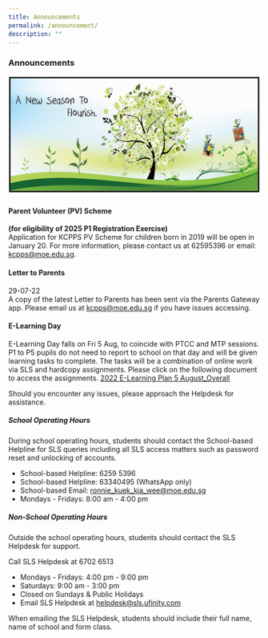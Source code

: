 ```yaml
---
title: Announcements
permalink: /announcement/
description: ""
---
```

### Announcements

![](/images/A%20new%20season%20to%20flourish%20banner.png)

#### Parent Volunteer (PV) Scheme
**(for eligibility of 2025 P1 Registration Exercise)**
<br>Application for KCPPS PV Scheme for children born in 2019 will be open in January 20. For more information, please contact us at 62595396 or email: kcpps@moe.edu.sg.

#### Letter to Parents		 
29-07-22<br>
A copy of the latest Letter to Parents has been sent via the Parents Gateway app. Please email us at [kcpps@moe.edu.sg](mailto:kcpps@moe.edu.sg) if you have issues accessing.  

#### E-Learning Day
E-Learning Day falls on Fri 5 Aug, to coincide with PTCC and MTP sessions. P1 to P5 pupils do not need to report to school on that day and will be given learning tasks to complete. The tasks will be a combination of online work via SLS and hardcopy assignments. Please click on the following document to access the assignments.
[2022 E-Learning Plan 5 August_Overall](/files/2022%20e-learning%20plan%205%20August_Overall.pdf)

Should you encounter any issues, please approach the Helpdesk for assistance.

##### School Operating Hours
During school operating hours, students should contact the School-based Helpline for SLS queries including all SLS access matters such as password reset and unlocking of accounts.

* School-based Helpline: 6259 5396
* School-based Helpline: 63340495 (WhatsApp only) 
* School-based Email: [ronnie_kuek_kia_wee@moe.edu.sg](mailto:ronnie_kuek_kia_wee@moe.edu.sg)
* Mondays - Fridays: 8:00 am - 4:00 pm

##### Non-School Operating Hours
Outside the school operating hours, students should contact the SLS Helpdesk for support.

Call SLS Helpdesk at 6702 6513

* Mondays - Fridays: 4:00 pm - 9:00 pm
* Saturdays: 9:00 am - 3:00 pm
* Closed on Sundays & Public Holidays
* Email SLS Helpdesk at [helpdesk@sls.ufinity.com](mailto:helpdesk@sls.ufinity.com)

When emailing the SLS Helpdesk, students should include their full name, name of school and form class.